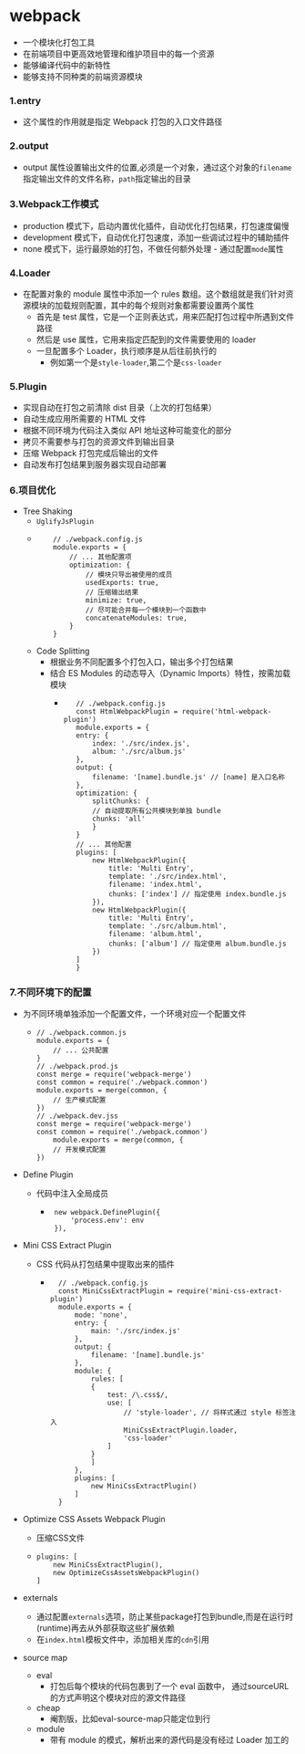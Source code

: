 # webpack
   - 一个模块化打包工具
   - 在前端项目中更高效地管理和维护项目中的每一个资源
   - 能够编译代码中的新特性
   - 能够支持不同种类的前端资源模块

### 1.entry
   - 这个属性的作用就是指定 Webpack 打包的入口文件路径

### 2.output
   - output 属性设置输出文件的位置,必须是一个对象，通过这个对象的`filename`指定输出文件的文件名称，`path`指定输出的目录

### 3.Webpack工作模式

   - production 模式下，启动内置优化插件，自动优化打包结果，打包速度偏慢
   - development 模式下，自动优化打包速度，添加一些调试过程中的辅助插件
   - none 模式下，运行最原始的打包，不做任何额外处理
    - 通过配置`mode`属性

### 4.Loader
   - 在配置对象的 module 属性中添加一个 rules 数组。这个数组就是我们针对资源模块的加载规则配置，其中的每个规则对象都需要设置两个属性
      - 首先是 test 属性，它是一个正则表达式，用来匹配打包过程中所遇到文件路径
      - 然后是 use 属性，它用来指定匹配到的文件需要使用的 loader
      - 一旦配置多个 Loader，执行顺序是从后往前执行的
         - 例如第一个是`style-loader`,第二个是`css-loader`

### 5.Plugin

   - 实现自动在打包之前清除 dist 目录（上次的打包结果）
   - 自动生成应用所需要的 HTML 文件
   - 根据不同环境为代码注入类似 API 地址这种可能变化的部分
   - 拷贝不需要参与打包的资源文件到输出目录
   - 压缩 Webpack 打包完成后输出的文件
   - 自动发布打包结果到服务器实现自动部署

### 6.项目优化

   - Tree Shaking
      - `UglifyJsPlugin`
      - ```
            // ./webpack.config.js
            module.exports = {
                // ... 其他配置项
                optimization: {
                    // 模块只导出被使用的成员
                    usedExports: true,
                    // 压缩输出结果
                    minimize: true,
                    // 尽可能合并每一个模块到一个函数中
                    concatenateModules: true,
                }
            }
        ```
     - Code Splitting
        - 根据业务不同配置多个打包入口，输出多个打包结果
        - 结合 ES Modules 的动态导入（Dynamic Imports）特性，按需加载模块
           - ```
                // ./webpack.config.js
                const HtmlWebpackPlugin = require('html-webpack-plugin')
                module.exports = {
                entry: {
                    index: './src/index.js',
                    album: './src/album.js'
                },
                output: {
                    filename: '[name].bundle.js' // [name] 是入口名称
                },
                optimization: {
                    splitChunks: {
                    // 自动提取所有公共模块到单独 bundle
                    chunks: 'all'
                    }
                }
                // ... 其他配置
                plugins: [
                    new HtmlWebpackPlugin({
                        title: 'Multi Entry',
                        template: './src/index.html',
                        filename: 'index.html',
                        chunks: ['index'] // 指定使用 index.bundle.js
                    }),
                    new HtmlWebpackPlugin({
                        title: 'Multi Entry',
                        template: './src/album.html',
                        filename: 'album.html',
                        chunks: ['album'] // 指定使用 album.bundle.js
                    })
                ]
                }
             ```

### 7.不同环境下的配置
   - 为不同环境单独添加一个配置文件，一个环境对应一个配置文件
      - ```
        // ./webpack.common.js
        module.exports = {
            // ... 公共配置
        }
        // ./webpack.prod.js
        const merge = require('webpack-merge')
        const common = require('./webpack.common')
        module.exports = merge(common, {
            // 生产模式配置
        })
        // ./webpack.dev.jss
        const merge = require('webpack-merge')
        const common = require('./webpack.common')
            module.exports = merge(common, {
            // 开发模式配置
        })

        ```
   - Define Plugin
      - 代码中注入全局成员
         - ```
            new webpack.DefinePlugin({
                'process.env': env
            }),
           ```
  - Mini CSS Extract Plugin
     - CSS 代码从打包结果中提取出来的插件
        - ```
            // ./webpack.config.js
            const MiniCssExtractPlugin = require('mini-css-extract-plugin')
            module.exports = {
                mode: 'none',
                entry: {
                    main: './src/index.js'
                },
                output: {
                    filename: '[name].bundle.js'
                },
                module: {
                    rules: [
                    {
                        test: /\.css$/,
                        use: [
                            // 'style-loader', // 将样式通过 style 标签注入
                            MiniCssExtractPlugin.loader,
                            'css-loader'
                        ]
                    }
                    ]
                },
                plugins: [
                    new MiniCssExtractPlugin()
                ]
            }
          ```
   - Optimize CSS Assets Webpack Plugin
      - 压缩CSS文件
      - ```
        plugins: [
            new MiniCssExtractPlugin(),
            new OptimizeCssAssetsWebpackPlugin()
        ]
        ```
   - externals
      - 通过配置`externals`选项，防止某些package打包到bundle,而是在运行时(runtime)再去从外部获取这些扩展依赖
      - 在`index.html`模板文件中，添加相关库的`cdn`引用

   - source map
      - eval
         - 打包后每个模块的代码包裹到了一个 eval 函数中， 通过sourceURL 的方式声明这个模块对应的源文件路径
      - cheap
         - 阉割版，比如eval-source-map只能定位到行
      - module
         - 带有 module 的模式，解析出来的源代码是没有经过 Loader 加工的
         
